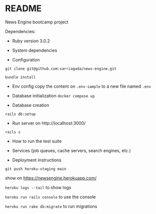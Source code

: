 # README

News Engine bootcamp project

Dependencies:

* Ruby version
3.0.2

* System dependencies

* Configuration

`git clone git@github.com:sarriagada/news-engine.git`

`bundle install`

* Env config
copy the content on `.env-sample` to a new file named `.env`

* Database initialization
`docker compose up`

* Database creation

`rails db:setup`

* Run server on http://localhost:3000/

`rails s`

* How to run the test suite

* Services (job queues, cache servers, search engines, etc.)

* Deployment instructions

`git push heroku-staging main`

show on https://newsengine.herokuapp.com/

`heroku logs --tail` to show logs

`heroku run rails console` to use the console

`heroku run rake db:migrate` to run migrations
